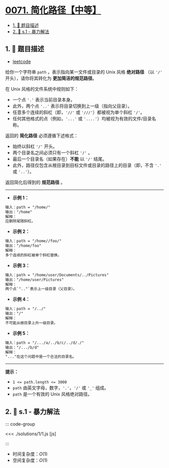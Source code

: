# [0071. 简化路径【中等】](https://github.com/tnotesjs/TNotes.leetcode/tree/main/notes/0071.%20%E7%AE%80%E5%8C%96%E8%B7%AF%E5%BE%84%E3%80%90%E4%B8%AD%E7%AD%89%E3%80%91)

<!-- region:toc -->

- [1. 📝 题目描述](#1--题目描述)
- [2. 🎯 s.1 - 暴力解法](#2--s1---暴力解法)

<!-- endregion:toc -->

## 1. 📝 题目描述

- [leetcode](https://leetcode.cn/problems/simplify-path/)

给你一个字符串 `path` ，表示指向某一文件或目录的 Unix 风格 **绝对路径** （以 `'/'` 开头），请你将其转化为 **更加简洁的规范路径**。

在 Unix 风格的文件系统中规则如下：

- 一个点 `'.'` 表示当前目录本身。
- 此外，两个点 `'..'` 表示将目录切换到上一级（指向父目录）。
- 任意多个连续的斜杠（即，`'//'` 或 `'///'`）都被视为单个斜杠 `'/'`。
- 任何其他格式的点（例如，`'...'` 或 `'....'`）均被视为有效的文件/目录名称。

返回的 **简化路径** 必须遵循下述格式：

- 始终以斜杠 `'/'` 开头。
- 两个目录名之间必须只有一个斜杠 `'/'` 。
- 最后一个目录名（如果存在）**不能** 以 `'/'` 结尾。
- 此外，路径仅包含从根目录到目标文件或目录的路径上的目录（即，不含 `'.'` 或 `'..'`）。

返回简化后得到的 **规范路径** 。

---

- **示例 1：**

```txt
输入：path = "/home/"
输出："/home"
解释：
应删除尾随斜杠。
```

- **示例 2：**

```txt
输入：path = "/home//foo/"
输出："/home/foo"
解释：
多个连续的斜杠被单个斜杠替换。
```

- **示例 3：**

```txt
输入：path = "/home/user/Documents/../Pictures"
输出："/home/user/Pictures"
解释：
两个点`".."`表示上一级目录（父目录）。
```

- **示例 4：**

```txt
输入：path = "/../"
输出："/"
解释：
不可能从根目录上升一级目录。
```

- **示例 5：**

```txt
输入：path = "/.../a/../b/c/../d/./"
输出："/.../b/d"
解释：
"..."在这个问题中是一个合法的目录名。
```

---

**提示：**

- `1 <= path.length <= 3000`
- `path` 由英文字母，数字，`'.'`，`'/'` 或 `'_'` 组成。
- `path` 是一个有效的 Unix 风格绝对路径。

## 2. 🎯 s.1 - 暴力解法

::: code-group

<<< ./solutions/1/1.js [js]

:::

- 时间复杂度：$O(1)$
- 空间复杂度：$O(1)$
